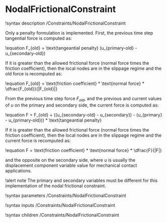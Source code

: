 # NodalFrictionalConstraint

!syntax description /Constraints/NodalFrictionalConstraint

Only a penalty formulation is implemented.
First, the previous time step tangential force is computed as:

!equation
F_{old} = \text{tangeantial penalty} (u_{primary-old} - u_{secondary-old})

If it is greater than the allowed frictional force (normal force times the friction coefficient),
then the local nodes are in the slippage regime and the old force is recomputed as:

!equation
F_{old} = \text{friction coefficient} * \text{normal force} * \dfrac{F_{old}}{|F_{old}|}

From the previous time step force $F_{old}$, and the previous and current values of $u$ on the
primary and secondary side, the current force is computed as:

!equation
F = F_{old} + ((u_{secondary-old} - u_{secondary}) - (u_{primary} - u_{primary-old})) *
          \text{tangeantial penalty}

If it is greater than the allowed frictional force (normal force times the friction coefficient),
then the local nodes are in the slippage regime and the current force is recomputed as:

!equation
F = \text{friction coefficient} * \text{normal force} * \dfrac{F}{|F|}

and the opposite on the secondary side, where $u$ is usually the displacement component variable value for
mechanical contact applications.

!alert note
The primary and secondary variables must be different for this implementation of the nodal
frictional constraint.

!syntax parameters /Constraints/NodalFrictionalConstraint

!syntax inputs /Constraints/NodalFrictionalConstraint

!syntax children /Constraints/NodalFrictionalConstraint